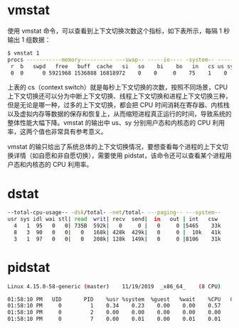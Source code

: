 # vmstat

使用 vmstat 命令，可以查看到上下文切换次数这个指标，如下表所示，每隔 1 秒输出 1 组数据：

```sh
$ vmstat 1
procs -----------memory---------- ---swap-- -----io---- -system-- ------cpu-----
 r  b   swpd   free   buff  cache   si   so    bi    bo   in   cs us sy id wa st
 0  0      0 5921968 1536888 16818972    0    0     0    75    1    0  4  2 95  0  0
```

上表的 cs（context switch）就是每秒上下文切换的次数，按照不同场景，CPU 上下文切换还可以分为中断上下文切换、线程上下文切换和进程上下文切换三种，但是无论是哪一种，过多的上下文切换，都会把 CPU 时间消耗在寄存器、内核栈以及虚拟内存等数据的保存和恢复上，从而缩短进程真正运行的时间，导致系统的整体性能大幅下降。vmstat 的输出中 us、sy 分别用户态和内核态的 CPU 利用率，这两个值也非常具有参考意义。

vmstat 的输只给出了系统总体的上下文切换情况，要想查看每个进程的上下文切换详情（如自愿和非自愿切换），需要使用 pidstat，该命令还可以查看某个进程用户态和内核态的 CPU 利用率。

# dstat

```sh
--total-cpu-usage-- -dsk/total- -net/total- ---paging-- ---system--
usr sys idl wai stl| read  writ| recv  send|  in   out | int   csw
  4   1  95   0   0| 735B  592k|   0     0 |   0     0 |5465    33k
  8   3  90   0   0|   0   168k| 428k  429k|   0     0 |  10k   41k
  3   1  97   0   0|   0   208k| 128k  149k|   0     0 |8106    31k
```

# pidstat

```sh
Linux 4.15.0-58-generic (master) 	11/19/2019 	_x86_64_	(8 CPU)

01:58:10 PM   UID       PID    %usr %system  %guest   %wait    %CPU   CPU  Command
01:58:10 PM     0         1    0.34    0.23    0.00    0.00    0.57     0  systemd
01:58:10 PM     0         2    0.00    0.00    0.00    0.00    0.00     2  kthreadd
01:58:10 PM     0         7    0.00    0.01    0.00    0.01    0.01     0  ksoftirqd/0
```
